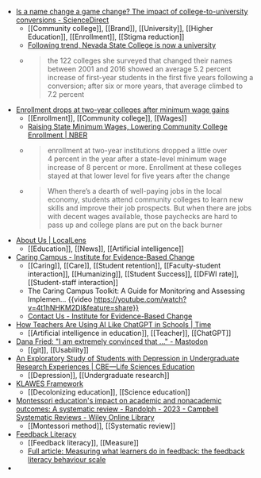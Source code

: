 - [Is a name change a game change? The impact of college-to-university conversions - ScienceDirect](https://www.sciencedirect.com/science/article/abs/pii/S0272775722000176)
	- [[Community college]], [[Brand]], [[University]], [[Higher Education]], [[Enrollment]], [[Stigma reduction]]
	- [Following trend, Nevada State College is now a university](https://www.insidehighered.com/news/institutions/regional-public-universities/2023/08/09/following-trend-nevada-state-college-now?mc_cid=81a5bd119d)
	- >the 122 colleges she surveyed that changed their names between 2001 and 
	  2016 showed an average 5.2 percent increase of first-year students in 
	  the first five years following a conversion; after six or more years, 
	  that average climbed to 7.2 percent
- [Enrollment drops at two-year colleges after minimum wage gains](https://www.insidehighered.com/news/institutions/community-colleges/2023/08/09/enrollment-drops-two-year-colleges-after-minimum?mc_cid=81a5bd119d)
	- [[Enrollment]], [[Community college]], [[Wages]]
	- [Raising State Minimum Wages, Lowering Community College Enrollment | NBER](https://www.nber.org/papers/w31540)
	- >enrollment at two-year institutions dropped a little over 4 percent in 
	  the year after a state-level minimum wage increase of 8 percent or more.
	   Enrollment at these colleges stayed at that lower level for five years 
	  after the change
	- >When there’s a dearth of well-paying jobs in the local economy, students
	   attend community colleges to learn new skills and improve their job 
	  prospects. But when there are jobs with decent wages available, those 
	  paychecks are hard to pass up and college plans are put on the back 
	  burner
- [About Us | LocalLens](https://thelocallens.org/about/)
	- [[Education]], [[News]], [[Artificial intelligence]]
- [Caring Campus - Institute for Evidence-Based Change](https://www.iebcnow.org/caring-campus/)
	- [[Caring]], [[Care]], [[Student retention]], [[Faculty-student interaction]], [[Humanizing]], [[Student Success]], [[DFWI rate]], [[Student-staff interaction]]
	- The Caring Campus Toolkit: A Guide for Monitoring and Assessing Implemen... {{video https://youtube.com/watch?v=4t1hNHKM2DI&feature=share}}
	- [Contact Us - Institute for Evidence-Based Change](https://www.iebcnow.org/contact-us/)
- [How Teachers Are Using AI Like ChatGPT in Schools | Time](https://time.com/6300950/ai-schools-chatgpt-teachers/)
	- [[Artificial intelligence in education]], [[Teacher]], [[ChatGPT]]
- [Dana Fried: "I am extremely convinced that …" - Mastodon](https://mastodon.social/@tess/110856324920882032)
	- [[git]], [[Usability]]
- [An Exploratory Study of Students with Depression in Undergraduate Research Experiences | CBE—Life Sciences Education](https://www.lifescied.org/doi/10.1187/cbe.19-11-0217)
	- [[Depression]], [[Undergraduate research]]
- [KLAWES Framework](https://figshare.edgehill.ac.uk/articles/educational_resource/KLAWES_Framework/23911239/1)
	- [[Decolonizing education]], [[Science education]]
- [Montessori education's impact on academic and nonacademic outcomes: A systematic review - Randolph - 2023 - Campbell Systematic Reviews - Wiley Online Library](https://onlinelibrary.wiley.com/doi/10.1002/cl2.1330)
	- [[Montessori method]], [[Systematic review]]
- [Feedback Literacy](https://www.feedbackliteracy.org/)
	- [[Feedback literacy]], [[Measure]]
	- [Full article: Measuring what learners do in feedback: the feedback literacy behaviour scale](https://www.tandfonline.com/doi/full/10.1080/02602938.2023.2240983)
-